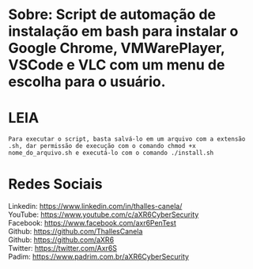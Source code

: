 # Sobre: Script de automação de instalação em bash para instalar o Google Chrome, VMWarePlayer, VSCode e VLC com um menu de escolha para o usuário. <br>

# LEIA
```
Para executar o script, basta salvá-lo em um arquivo com a extensão .sh, dar permissão de execução com o comando chmod +x nome_do_arquivo.sh e executá-lo com o comando ./install.sh
```

# Redes Sociais
Linkedin: https://www.linkedin.com/in/thalles-canela/ <br>
YouTube:  https://www.youtube.com/c/aXR6CyberSecurity <br>
Facebook: https://www.facebook.com/axr6PenTest <br>
Github:   https://github.com/ThallesCanela <br>
Github:   https://github.com/aXR6 <br>
Twitter:  https://twitter.com/Axr6S <br>
Padim:    https://www.padrim.com.br/aXR6CyberSecurity <br>
